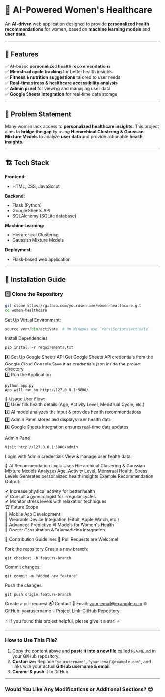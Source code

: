 # 🏥 AI-Powered Women's Healthcare  
An **AI-driven** web application designed to provide **personalized health recommendations** for women, based on **machine learning models** and **user data**.  

---

## 🚀 Features  
✅ AI-based **personalized health recommendations**  
✅ **Menstrual cycle tracking** for better health insights  
✅ **Fitness & nutrition suggestions** tailored to user needs  
✅ **Real-time stress & healthcare accessibility analysis**  
✅ **Admin panel** for viewing and managing user data  
✅ **Google Sheets integration** for real-time data storage  

---

## 🎯 Problem Statement  
Many women lack access to **personalized healthcare insights**. This project aims to **bridge the gap** by using **Hierarchical Clustering & Gaussian Mixture Models** to analyze **user data** and provide actionable **health insights**.

---

## 🏗️ Tech Stack  
**Frontend:**  
- HTML, CSS, JavaScript  

**Backend:**  
- Flask (Python)  
- Google Sheets API  
- SQLAlchemy (SQLite database)  

**Machine Learning:**  
- Hierarchical Clustering  
- Gaussian Mixture Models  

**Deployment:**  
- Flask-based web application  

---

## 🔧 Installation Guide  

### **1️⃣ Clone the Repository**  
```sh
git clone https://github.com/yourusername/women-healthcare.git
cd women-healthcare
```
Set Up Virtual Environment: 
```python -m venv venv
source venv/bin/activate  # On Windows use `venv\Scripts\activate`
```
Install Dependencies
```
pip install -r requirements.txt
```
4️⃣ Set Up Google Sheets API
Get Google Sheets API credentials from the Google Cloud Console
Save it as credentials.json inside the project directory <br>
5️⃣ Run the Application <br>
```
python app.py
App will run on http://127.0.0.1:5000/
```

📌 Usage
User Flow: <br>
1️⃣ User fills health details (Age, Activity Level, Menstrual Cycle, etc.) <br>
2️⃣ AI model analyzes the input & provides health recommendations <br>
3️⃣ Admin Panel stores and displays user health data <br>
4️⃣ Google Sheets Integration ensures real-time data updates <br>

Admin Panel:
```
Visit http://127.0.0.1:5000/admin
```
Login with Admin credentials
View & manage user health data

🧠 AI Recommendation Logic
Uses Hierarchical Clustering & Gaussian Mixture Models
Analyzes Age, Activity Level, Menstrual Health, Stress Levels
Generates personalized health insights
Example Recommendation Output:

✔ Increase physical activity for better health  
✔ Consult a gynecologist for irregular cycles  
✔ Monitor stress levels with relaxation techniques  
🏆 Future Scope <br>
🔹 Mobile App Development <br>
🔹 Wearable Device Integration (Fitbit, Apple Watch, etc.) <br>
🔹 Advanced Predictive AI Models for Women's Health <br>
🔹 Doctor Consultation & Telemedicine Integration <br>

🎯 Contribution Guidelines
🚀 Pull Requests are Welcome!

Fork the repository
Create a new branch: 
```
git checkout -b feature-branch
```
Commit changes: 
```
git commit -m "Added new feature"
```
Push the changes: 
```
git push origin feature-branch
```
Create a pull request
📬 Contact
📧 Email: your-email@example.com
🌐 GitHub: yourusername
💡 Project Link: GitHub Repository

⭐ If you found this project helpful, please give it a star! ⭐


---

### **How to Use This File?**
1. Copy the content above and **paste it into a new file** called `README.md` in your GitHub repository.  
2. **Customize:** Replace `"yourusername"`, `"your-email@example.com"`, and links with your actual **GitHub username & email**.  
3. **Commit & push** it to GitHub.  

---

### **Would You Like Any Modifications or Additional Sections? 😊**

